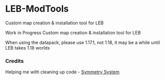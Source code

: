 # LEB-ModTools
Custom map creation & installation tool for LEB

Work in Progress Custom map creation & installation tool for LEB

When using the datapack, please use 1.17.1, not 1.18, it may be a while until LEB takes 1.18 worlds

### Credits

Helping me with cleaning up code - [Symmetry System](https://github.com/OsricSystem)
